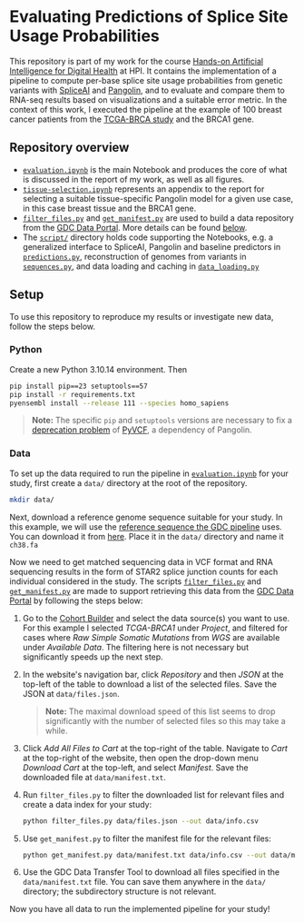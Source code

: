 # Evaluating Predictions of Splice Site Usage Probabilities

This repository is part of my work for the course [Hands-on Artificial
Intelligence for Digital
Health](https://hpi.de/digital-health-cluster/teaching/summer-term-2024/hands-on-artificial-intelligence-for-digital-health.html)
at HPI.
It contains the implementation of a pipeline to compute per-base splice site
usage probabilities from genetic variants with
[SpliceAI](https://github.com/Illumina/SpliceAI) and
[Pangolin](https://github.com/tkzeng/Pangolin), and to evaluate and compare them
to RNA-seq results based on visualizations and a suitable error metric.
In the context of this work, I executed the pipeline at the example of 100
breast cancer patients from the [TCGA-BRCA
study](https://www.cancerimagingarchive.net/collection/tcga-brca/) and the BRCA1
gene.

## Repository overview

- [`evaluation.ipynb`](evaluation.ipynb) is the main Notebook and produces the
  core of what is discussed in the report of my work, as well as all figures.
- [`tissue-selection.ipynb`](tissue-selection.ipynb) represents an appendix to
  the report for selecting a suitable tissue-specific Pangolin model for a given
  use case, in this case breast tissue and the BRCA1 gene.
- [`filter_files.py`](filter_files.py) and [`get_manifest.py`](get_manifest.py)
  are used to build a data repository from the [GDC Data
  Portal](https://portal.gdc.cancer.gov). More details can be found
  [below](#data).
- The [`script/`](script/) directory holds code supporting the Notebooks, e.g. a
  generalized interface to SpliceAI, Pangolin and baseline predictors in
  [`predictions.py`](script/predictions.py), reconstruction of genomes from
  variants in [`sequences.py`](script/sequences.py), and data loading and
  caching in [`data_loading.py`](script/data_loading.py)

## Setup

To use this repository to reproduce my results or investigate new data, follow
the steps below.

### Python

Create a new Python 3.10.14 environment. Then

```sh
pip install pip==23 setuptools==57
pip install -r requirements.txt
pyensembl install --release 111 --species homo_sapiens
```

> **Note:** The specific `pip` and `setuptools` versions are necessary to fix a
> [deprecation problem](https://github.com/jamescasbon/PyVCF/issues/334) of
> [PyVCF](https://github.com/jamescasbon/PyVCF), a dependency of Pangolin.

### Data

To set up the data required to run the pipeline in
[`evaluation.ipynb`](evaluation.ipynb) for your study, first create a `data/`
directory at the root of the repository.

```sh
mkdir data/
```

Next, download a reference genome sequence suitable for your study. In this
example, we will use the [reference sequence the GDC
pipeline](https://gdc.cancer.gov/about-data/gdc-data-processing/gdc-reference-files)
uses. You can download it from
[here](https://api.gdc.cancer.gov/data/254f697d-310d-4d7d-a27b-27fbf767a834).
Place it in the `data/` directory and name it `ch38.fa`

Now we need to get matched sequencing data in VCF format and RNA sequencing
results in the form of STAR2 splice junction counts for each individual
considered in the study. The scripts [`filter_files.py`](filter_files.py) and
[`get_manifest.py`](get_manifest.py) are made to support retrieving this data
from the [GDC Data Portal](https://portal.gdc.cancer.gov) by following the steps
below:

1. Go to the [Cohort
   Builder](https://portal.gdc.cancer.gov/analysis_page?app=CohortBuilder) and
   select the data source(s) you want to use. For this example I selected
   *TCGA-BRCA1* under *Project*, and filtered for cases where *Raw Simple
   Somatic Mutations* from *WGS* are available under *Available Data*. The
   filtering here is not necessary but significantly speeds up the next step.
2. In the website's navigation bar, click *Repository* and then *JSON* at the
   top-left of the table to download a list of the selected files. Save the JSON
   at `data/files.json`.

   > **Note:** The maximal download speed of this list seems to drop
   > significantly with the number of selected files so this may take a while.

3. Click *Add All Files to Cart* at the top-right of the table. Navigate to
   *Cart* at the top-right of the website, then open the drop-down menu
   *Download Cart* at the top-left, and select *Manifest*. Save the downloaded
   file at `data/manifest.txt`.
4. Run `filter_files.py` to filter the downloaded list for relevant files and
   create a data index for your study:

   ```sh
   python filter_files.py data/files.json --out data/info.csv
   ```

5. Use `get_manifest.py` to filter the manifest file for the relevant files:

   ```sh
   python get_manifest.py data/manifest.txt data/info.csv --out data/manifest.txt
   ```

6. Use the GDC Data Transfer Tool to download all files specified in the
   `data/manifest.txt` file. You can save them anywhere in the `data/`
   directory; the subdirectory structure is not relevant.

Now you have all data to run the implemented pipeline for your study!
